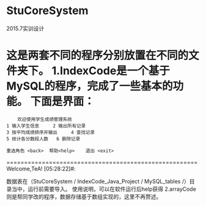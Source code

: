 # StuCoreSystem
2015.7实训设计

这是两套不同的程序分别放置在不同的文件夹下。
1.IndexCode是一个基于MySQL的程序，完成了一些基本的功能。
下面是界面：
======================================================
		欢迎使用学生成绩管理系统
	1 输入学生信息	 2 输出所有记录
	3 按平均成绩排序并输出	 4 查找记录
	5 统计各分数段人数	 6 删除记录

	重选角色 <back>	 帮助<help>	 退出 <exit>
======================================================
Welcome,TeA! [05:28:22]#:

  数据表在（StuCoreSystem /  IndexCode_Java_Project /  MySQL_tables /）目录当中，运行前需要导入。
  使用说明，可以在软件运行后help获得
2.arrayCode则是帮同学改的程序，数据存储基于数组实现的，这里不再赘述。
